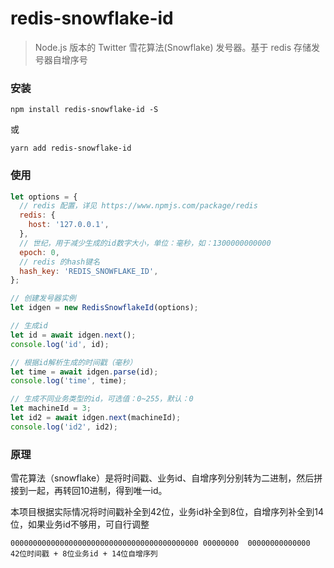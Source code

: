 # redis-snowflake-id

> Node.js 版本的 Twitter 雪花算法(Snowflake) 发号器。基于 redis 存储发号器自增序号

### 安装

```shell
npm install redis-snowflake-id -S
```

或

```shell
yarn add redis-snowflake-id
```

### 使用

```js
let options = {
  // redis 配置，详见 https://www.npmjs.com/package/redis
  redis: {
    host: '127.0.0.1',
  },
  // 世纪，用于减少生成的id数字大小，单位：毫秒，如：1300000000000
  epoch: 0,
  // redis 的hash键名
  hash_key: 'REDIS_SNOWFLAKE_ID',
};

// 创建发号器实例
let idgen = new RedisSnowflakeId(options);

// 生成id
let id = await idgen.next();
console.log('id', id);

// 根据id解析生成的时间戳（毫秒）
let time = await idgen.parse(id);
console.log('time', time);

// 生成不同业务类型的id，可选值：0~255，默认：0
let machineId = 3;
let id2 = await idgen.next(machineId);
console.log('id2', id2);

```

### 原理

雪花算法（snowflake）是将时间戳、业务id、自增序列分别转为二进制，然后拼接到一起，再转回10进制，得到唯一id。

本项目根据实际情况将时间戳补全到42位，业务id补全到8位，自增序列补全到14位，如果业务id不够用，可自行调整

```
000000000000000000000000000000000000000000 00000000  00000000000000
42位时间戳 + 8位业务id + 14位自增序列
```
